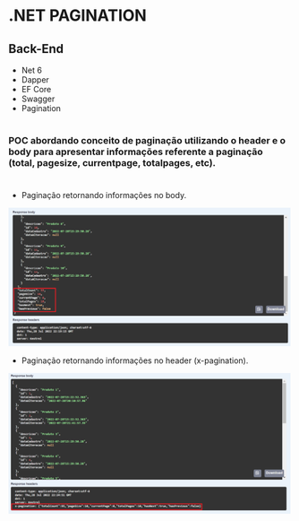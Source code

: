 # .NET PAGINATION

## Back-End

- Net 6
- Dapper
- EF Core
- Swagger
- Pagination

#

### POC abordando conceito de paginação utilizando o header e o body para apresentar informações referente a paginação (total, pagesize, currentpage, totalpages, etc).

#

- Paginação retornando informações no body.

<img src=".docs/images/img-1.png" alt="image"/>

- Paginação retornando informações no header (x-pagination).

<img src=".docs/images/img-2.png" alt="image"/>
